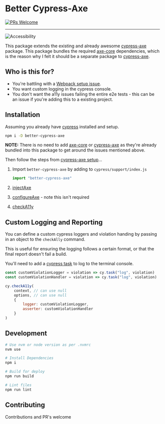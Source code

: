 # Better Cypress-Axe

[![PRs Welcome](https://img.shields.io/badge/PRs-welcome-brightgreen.svg?style=flat-square)](http://makeapullrequest.com)

---

![Accessibility](https://i.giphy.com/ZNBkgQnQ7vWNuO8FRM.gif)

This package extends the existing and already awesome [cypress-axe] package. This package bundles the required [axe-core] dependencies, which is the reason why I felt it should be a separate package to [cypress-axe].

## Who is this for?

- You're battling with a [Webpack setup issue].
- You want custom logging in the cypress console.
- You don't want the a11y issues failing the entire e2e tests - this can be an issue if you're adding this to a existing project.

## Installation

Assuming you already have [cypress] installed and setup.

```sh
npm i -D better-cypress-axe
```

**NOTE:** There is no need to add [axe-core] or [cypress-axe] as they're already bundled into this package to get around the issues mentioned above.

Then follow the steps from [cypress-axe setup]...

1. Import `better-cypress-axe` by adding to `cypress/support/index.js`

    ```js
    import "better-cypress-axe"
    ```

1. [injectAxe](https://github.com/avanslaars/cypress-axe#cyinjectaxe)
1. [configureAxe](https://github.com/avanslaars/cypress-axe#cyconfigureaxe) - note this isn't required
1. [checkA11y](https://github.com/avanslaars/cypress-axe#cychecka11y)

## Custom Logging and Reporting

You can define a custom cypress loggers and violation handing by passing in an object to the `checkAlly` command.

This is useful for ensuring the logging follows a certain format, or that the final report doesn't fail a build.

You'll need to add a [cypress task] to log to the terminal console.

```js
const customViolationLogger = violation => cy.task("log", violation)
const customViolationHandler = violation => cy.task("log", violation)

cy.checkA11y(
    context, // can use null
    options, // can use null
    {
        logger: customViolationLogger,
        asserter: customViolationHandler
    }
)
```

## Development

```sh
# Use nvm or node version as per .nvmrc
nvm use

# Install Dependencies
npm i

# Build for deploy
npm run build

# Lint files
npm run lint
```

## Contributing

Contributions and PR's welcome

<!-- MARKDOWN REFERENCES -->

[axe-core]: https://github.com/dequelabs/axe-core
[cypress]: https://www.cypress.io/
[cypress-axe]: https://github.com/avanslaars/cypress-axe
[cypress-axe setup]: https://github.com/avanslaars/cypress-axe#include-the-commands
[cypress task]: https://docs.cypress.io/api/commands/task.html#Usage
[webpack setup issue]: https://github.com/avanslaars/cypress-axe/issues/7
